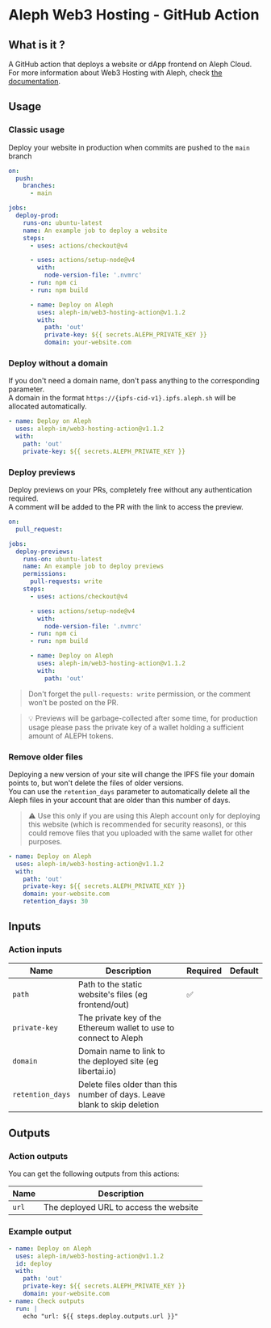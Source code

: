 # Aleph Web3 Hosting - GitHub Action

## What is it ?

A GitHub action that deploys a website or dApp frontend on Aleph Cloud.
For more information about Web3 Hosting with Aleph, check [the documentation](https://docs.aleph.im/tools/web3-hosting).

## Usage

### Classic usage

Deploy your website in production when commits are pushed to the `main` branch

```yml
on:
  push:
    branches:
      - main

jobs:
  deploy-prod:
    runs-on: ubuntu-latest
    name: An example job to deploy a website
    steps:
      - uses: actions/checkout@v4

      - uses: actions/setup-node@v4
        with:
          node-version-file: '.nvmrc'
      - run: npm ci
      - run: npm build

      - name: Deploy on Aleph
        uses: aleph-im/web3-hosting-action@v1.1.2
        with:
          path: 'out'
          private-key: ${{ secrets.ALEPH_PRIVATE_KEY }}
          domain: your-website.com
```

### Deploy without a domain

If you don't need a domain name, don't pass anything to the corresponding parameter.\
A domain in the format `https://{ipfs-cid-v1}.ipfs.aleph.sh` will be allocated automatically.

```yml
- name: Deploy on Aleph
  uses: aleph-im/web3-hosting-action@v1.1.2
  with:
    path: 'out'
    private-key: ${{ secrets.ALEPH_PRIVATE_KEY }}
```

### Deploy previews

Deploy previews on your PRs, completely free without any authentication required.\
A comment will be added to the PR with the link to access the preview.

```yml
on:
  pull_request:

jobs:
  deploy-previews:
    runs-on: ubuntu-latest
    name: An example job to deploy previews
    permissions:
      pull-requests: write
    steps:
      - uses: actions/checkout@v4

      - uses: actions/setup-node@v4
        with:
          node-version-file: '.nvmrc'
      - run: npm ci
      - run: npm build

      - name: Deploy on Aleph
        uses: aleph-im/web3-hosting-action@v1.1.2
        with:
          path: 'out'
```

> Don't forget the `pull-requests: write` permission, or the comment won't be posted on the PR.

> 💡 Previews will be garbage-collected after some time, for production usage please pass the private key of a wallet holding a sufficient amount of ALEPH tokens.

### Remove older files

Deploying a new version of your site will change the IPFS file your domain points to, but won't delete the files of older versions.\
You can use the `retention_days` parameter to automatically delete all the Aleph files in your account that are older than this number of days.

> ⚠️ Use this only if you are using this Aleph account only for deploying this website (which is recommended for security reasons), or this could remove files that you uploaded with the same wallet for other purposes.

```yml
- name: Deploy on Aleph
  uses: aleph-im/web3-hosting-action@v1.1.2
  with:
    path: 'out'
    private-key: ${{ secrets.ALEPH_PRIVATE_KEY }}
    domain: your-website.com
    retention_days: 30
```

## Inputs

### Action inputs

| Name             | Description                                                               | Required | Default |
| ---------------- | ------------------------------------------------------------------------- | -------- | ------- |
| `path`           | Path to the static website's files (eg frontend/out)                      | ✅        |         |
| `private-key`    | The private key of the Ethereum wallet to use to connect to Aleph         |          |         |
| `domain`         | Domain name to link to the deployed site (eg libertai.io)                 |          |         |
| `retention_days` | Delete files older than this number of days. Leave blank to skip deletion |          |         |

## Outputs

### Action outputs

You can get the following outputs from this actions:

| Name  | Description                            |
| ----- | -------------------------------------- |
| `url` | The deployed URL to access the website |

### Example output

```yml
- name: Deploy on Aleph
  uses: aleph-im/web3-hosting-action@v1.1.2
  id: deploy
  with:
    path: 'out'
    private-key: ${{ secrets.ALEPH_PRIVATE_KEY }}
    domain: your-website.com
- name: Check outputs
  run: |
    echo "url: ${{ steps.deploy.outputs.url }}"
```
